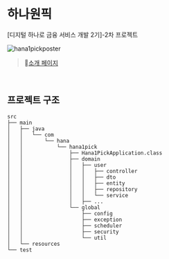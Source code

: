 # 하나원픽
[디지털 하나로 금융 서비스 개발 2기]-2차 프로젝트

![hana1pickposter](https://github.com/user-attachments/assets/1c5b3580-54a9-4f55-873c-92edd1932386)
> 📍[소개 페이지](https://github.com/Hana1Pick)
<br/>

## 프로젝트 구조
```
src
├── main
│   ├── java
│   │   └── com
│   │       └── hana
│   │           └── hana1pick
│   │               ├── Hana1PickApplication.class
│   │               ├── domain
│   │               │   ├── user
│   │               │   │   ├── controller
│   │               │   │   ├── dto
│   │               │   │   ├── entity
│   │               │   │   ├── repository
│   │               │   │   └── service
│   │               │   ├── ...
│   │               └── global
│   │                   ├── config
│   │                   ├── exception
│   │                   ├── scheduler
│   │                   ├── security
│   │                   └── util
│   └── resources
└── test
```
